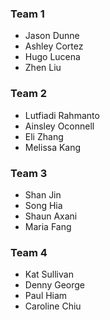 ### Team 1
- Jason Dunne
- Ashley Cortez
- Hugo Lucena
- Zhen Liu

### Team 2
- Lutfiadi Rahmanto
- Ainsley Oconnell
- Eli Zhang
- Melissa Kang

### Team 3
- Shan Jin
- Song Hia
- Shaun Axani
- Maria Fang

### Team 4
- Kat Sullivan
- Denny George
- Paul Hiam
- Caroline Chiu
